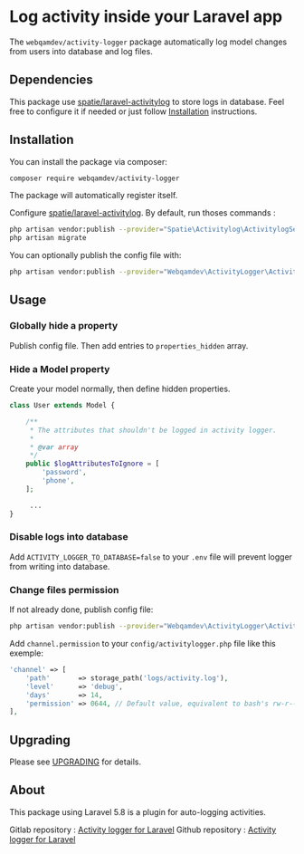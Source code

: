 # Log activity inside your Laravel app

The `webqamdev/activity-logger` package automatically log model changes from users into database and log files.

## Dependencies

This package use [spatie/laravel-activitylog](https://github.com/spatie/laravel-activitylog) to store logs in database.
Feel free to configure it if needed or just follow [Installation](#installation) instructions.

## Installation

You can install the package via composer:

```bash
composer require webqamdev/activity-logger
```

The package will automatically register itself.

Configure [spatie/laravel-activitylog](https://github.com/spatie/laravel-activitylog/blob/master/README.md#installation).
By default, run thoses commands :

```bash
php artisan vendor:publish --provider="Spatie\Activitylog\ActivitylogServiceProvider" --tag="migrations"
php artisan migrate
```

You can optionally publish the config file with:

```bash
php artisan vendor:publish --provider="Webqamdev\ActivityLogger\ActivityLoggerServiceProvider" --tag="config"
```

## Usage

### Globally hide a property

Publish config file. Then add entries to `properties_hidden` array.
    
### Hide a Model property

Create your model normally, then define hidden properties.

```php
class User extends Model {

    /**
     * The attributes that shouldn't be logged in activity logger.
     * 
     * @var array 
     */
    public $logAttributesToIgnore = [
        'password',
        'phone',
    ];

     ...
}
```

### Disable logs into database

Add `ACTIVITY_LOGGER_TO_DATABASE=false` to your `.env` file will prevent logger from writing into database.

### Change files permission

If not already done, publish config file:
```bash
php artisan vendor:publish --provider="Webqamdev\ActivityLogger\ActivityLoggerServiceProvider" --tag="config"
```

Add `channel.permission` to your `config/activitylogger.php` file like this exemple:
```php
'channel' => [
    'path'       => storage_path('logs/activity.log'),
    'level'      => 'debug',
    'days'       => 14,
    'permission' => 0644, // Default value, equivalent to bash's rw-r--r--
],
```

## Upgrading

Please see [UPGRADING](UPGRADING.md) for details.
    
## About

This package using Laravel 5.8 is a plugin for auto-logging activities.

Gitlab repository : [Activity logger for Laravel](https://gitlab.webqam.fr/webqam/laravel-modules/activity-logger-for-laravel)
Github repository : [Activity logger for Laravel](https://github.com/webqamdev/activity-logger-for-laravel)

